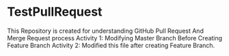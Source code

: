 # TestPullRequest
This Repository is created for understanding GitHub Pull Request And Merge Request process
Activity 1: Modifying Master Branch Before Creating Feature Branch
Activity 2: Modified this file after creating Feature Branch.

